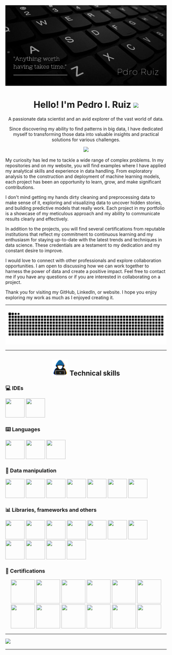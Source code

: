 <div align="center">
  <img src="https://github.com/pdro-ruiz/pdro-ruiz/blob/main/pdro_ruiz.jpg" alt="Pedro I. Ruiz">
</div>
<h1 align="center"><b>Hello! I'm Pedro I. Ruiz</b> <img src="https://media.giphy.com/media/hvRJCLFzcasrR4ia7z/giphy.gif" width="35"></h1>

<p align="center">
  A passionate data scientist and an avid explorer of the vast world of data.
</p>

<p align="center">
  Since discovering my ability to find patterns in big data, I have dedicated myself to transforming those data into valuable insights and practical solutions for various challenges.
</p>

<p align="center">
  <a href="https://github.com/DenverCoder1/readme-typing-svg"><img src="https://readme-typing-svg.herokuapp.com?font=Time+New+Roman&color=cyan&size=25&center=true&vCenter=true&width=600&height=100&lines=🧙‍♂️+I+am+Data+Scientist;I+uncover+hidden+and+valuable+patterns;I+automate+complex+processes+with+AI;I+create+advanced+detection+tools;I+predict+the+future+with+algorithms"></a>
</p>

<p>
  My curiosity has led me to tackle a wide range of complex problems. In my repositories and on my website, you will find examples where I have applied my analytical skills and experience in data handling. From exploratory analysis to the construction and deployment of machine learning models, each project has been an opportunity to learn, grow, and make significant contributions.
</p>

<p>
  I don't mind getting my hands dirty cleaning and preprocessing data to make sense of it, exploring and visualizing data to uncover hidden stories, and building predictive models that really work. Each project in my portfolio is a showcase of my meticulous approach and my ability to communicate results clearly and effectively.
</p>

<p>
  In addition to the projects, you will find several certifications from reputable institutions that reflect my commitment to continuous learning and my enthusiasm for staying up-to-date with the latest trends and techniques in data science. These credentials are a testament to my dedication and my constant desire to improve.
</p>

<p>
  I would love to connect with other professionals and explore collaboration opportunities. I am open to discussing how we can work together to harness the power of data and create a positive impact. Feel free to contact me if you have any questions or if you are interested in collaborating on a project.

</p>

<p>
  Thank you for visiting my GitHub, LinkedIn, or website. I hope you enjoy exploring my work as much as I enjoyed creating it.
</p>


<hr>

<div align="center">
  <img src="https://github.com/pdro-ruiz/pdro-ruiz/blob/main/grid-snake.svg" alt="Snake Animation">
</div>

<hr>

<h2 align="center">
  <picture>
    <img src="https://github.com/0xAbdulKhalid/0xAbdulKhalid/raw/main/assets/mdImages/about_me.gif" width="50">
  </picture> 
  Technical skills
</h2>

<h3>💻 IDEs</h3>
<div>
  <img src="https://cdn.jsdelivr.net/gh/devicons/devicon/icons/pycharm/pycharm-original.svg" width="60" height="60"/> 
  <img src="https://cdn.jsdelivr.net/gh/devicons/devicon@latest/icons/visualstudio/visualstudio-original.svg" width="60" height="60"/>
</div>

<h3>⌨️ Languages</h3>
<div>
  <img src="https://cdn.jsdelivr.net/gh/devicons/devicon/icons/python/python-original.svg" width="60" height="60"/>
  <img src="https://cdn.jsdelivr.net/gh/devicons/devicon/icons/javascript/javascript-original.svg" width="60" height="60"/>
  <img src="https://cdn.jsdelivr.net/gh/devicons/devicon/icons/c/c-original.svg" width="60" height="60"/>
</div>

<h3>💾 Data manipulation</h3>
<div>
  <img src="https://cdn.jsdelivr.net/gh/devicons/devicon/icons/jupyter/jupyter-original-wordmark.svg" width="60" height="60"/> <img src="https://cdn.jsdelivr.net/gh/devicons/devicon@latest/icons/anaconda/anaconda-original.svg" width="60" height="60"/> <img src="https://cdn.jsdelivr.net/gh/devicons/devicon@latest/icons/apachespark/apachespark-original.svg" width="60" height="60"/>  <img src="https://cdn.jsdelivr.net/gh/devicons/devicon@latest/icons/mysql/mysql-original.svg" width="60" height="60"/> <img src="https://cdn.jsdelivr.net/gh/devicons/devicon@latest/icons/postgresql/postgresql-original.svg" width="60" height="60"/> <img src="https://cdn.jsdelivr.net/gh/devicons/devicon@latest/icons/sqlite/sqlite-original.svg" width="60" height="60"/> <img src="https://cdn.jsdelivr.net/gh/devicons/devicon@latest/icons/nodejs/nodejs-original.svg"  width="60" height="60"/>
</div>

<h3>📊 Libraries, frameworks and others</h3>
<div>
  <img src="https://cdn.jsdelivr.net/gh/devicons/devicon@latest/icons/pytorch/pytorch-original.svg"  width="60" height="60"/>
  <img src="https://cdn.jsdelivr.net/gh/devicons/devicon@latest/icons/scikitlearn/scikitlearn-original.svg"  width="60" height="60"/>
  <img src="https://cdn.jsdelivr.net/gh/devicons/devicon@latest/icons/tensorflow/tensorflow-original.svg"   width="60" height="60"/> 
  <img src="https://cdn.jsdelivr.net/gh/devicons/devicon@latest/icons/numpy/numpy-original.svg"   width="60" height="60"/>
  <img src="https://cdn.jsdelivr.net/gh/devicons/devicon@latest/icons/pandas/pandas-original.svg"   width="60" height="60"/>
  <img src="https://cdn.jsdelivr.net/gh/devicons/devicon@latest/icons/matplotlib/matplotlib-original.svg"   width="60" height="60"/>
  <img src="https://cdn.jsdelivr.net/gh/devicons/devicon@latest/icons/opencv/opencv-original.svg"   width="60" height="60"/>
  <img src="https://cdn.jsdelivr.net/gh/devicons/devicon@latest/icons/git/git-original.svg"   width="60" height="60"/>
  <img src="https://cdn.jsdelivr.net/gh/devicons/devicon@latest/icons/docker/docker-original.svg"   width="60" height="60"/>
  <img src="https://cdn.jsdelivr.net/gh/devicons/devicon@latest/icons/azure/azure-original.svg" width="60" height="60"/> 
  <img src="https://cdn.jsdelivr.net/gh/devicons/devicon@latest/icons/amazonwebservices/amazonwebservices-original-wordmark.svg"width="60" height="60"/> 
</div>

<h3>📜 Certifications</h3>
<div align="center">
  <a href="https://www.credly.com/badges/d6ffa467-7917-4e77-aaf3-aa3c75f667da"><img src='https://images.credly.com/size/340x340/images/015364a4-c68c-4c42-8060-3553118f2ff0/image.png' width="75" height="75"/></a>
  <a href="https://www.coursera.org/account/accomplishments/specialization/certificate/SJE2FR3MBBR6"><img src='https://d3njjcbhbojbot.cloudfront.net/api/utilities/v1/imageproxy/https://coursera-university-assets.s3.amazonaws.com/6d/3cb3e06c357d40ef60000fb3d12d72/dukesquare_blue.png?auto=format%2Ccompress&dpr=1&w=80&h=80' width="75" height="75"/></a>
  <a href="https://coursera.org/share/7fad3a7e34a467dbb1771e40050d411b"><img src='https://d3njjcbhbojbot.cloudfront.net/api/utilities/v1/imageproxy/http://coursera-university-assets.s3.amazonaws.com/b4/5cb90bb92f420b99bf323a0356f451/Icon.png?auto=format%2Ccompress&dpr=1&w=80&h=80' width="75" height="75"/></a>
  <a href="https://www.coursera.org/account/accomplishments/specialization/GGE3GD2DBDVS"><img src='https://d3njjcbhbojbot.cloudfront.net/api/utilities/v1/imageproxy/http://coursera-university-assets.s3.amazonaws.com/e8/7cc3d09d3f11e698dfff46d35f2da1/Stanford_Coursera_Logo.png?auto=format%2Ccompress&dpr=1&w=80&h=80' width="75" height="75"/></a>
  <a href="https://www.coursera.org/account/accomplishments/specialization/UGNPCM8L4WEU"><img src='https://d3njjcbhbojbot.cloudfront.net/api/utilities/v1/imageproxy/http://coursera-university-assets.s3.amazonaws.com/e8/7cc3d09d3f11e698dfff46d35f2da1/Stanford_Coursera_Logo.png?auto=format%2Ccompress&dpr=1&w=80&h=80' width="75" height="75"/></a>
  <a href="https://www.coursera.org/account/accomplishments/professional-cert/SEMBAJCL6AZG"><img src='https://swimburger.net/media/ppnn3pcl/azure.png' width="75" height="75"/></a>
  <a href="https://www.coursera.org/account/accomplishments/specialization/certificate/EAZYSHZPGF7A"><img src='https://d3njjcbhbojbot.cloudfront.net/api/utilities/v1/imageproxy/http://coursera-university-assets.s3.amazonaws.com/ea/bed5f04a054e87bb138db8c6892072/Square-Logo-for-Partner-Landing-Page.png?auto=format%2Ccompress&dpr=1&w=180&h=180' width="75" height="75"/></a>
  <a href="https://www.credly.com/badges/d6ffa467-7917-4e77-aaf3-aa3c75f667da"><img src='https://images.credly.com/images/3cd98d8a-c224-4f8f-a839-d0a87422f2c1/Python_Project_for_AI_and_Application_Development.png' width="75" height="75"/></a>
  <a href="https://www.credly.com/badges/d6ffa467-7917-4e77-aaf3-aa3c75f667da"><img src='https://th.bing.com/th/id/OIP.zFkC8CZa7mNlAGN9vftxngHaHa?rs=1&pid=ImgDetMain' width="75" height="75"/></a>
  <a href="https://www.credly.com/badges/d6ffa467-7917-4e77-aaf3-aa3c75f667da"><img src='https://th.bing.com/th/id/OIP.zFkC8CZa7mNlAGN9vftxngHaHa?rs=1&pid=ImgDetMain' width="75" height="75"/></a>
  <a href="https://www.credly.com/badges/d6ffa467-7917-4e77-aaf3-aa3c75f667da"><img src='https://th.bing.com/th/id/R.3a6e1a69170d2eee8fdfbac7c5090e37?rik=BypsIF6MMETJug&riu=http%3a%2f%2fcloud.watch.impress.co.jp%2fimg%2fclw%2flist%2f1061%2f753%2ftop.jpg&ehk=S6NOX65JdYCljbx9jyaIeQOCsKZ%2fl3vhETpC7iliHxo%3d&risl=&pid=ImgRaw&r=0' width="75" height="75"/></a>
  <a href="https://www.credly.com/badges/d6ffa467-7917-4e77-aaf3-aa3c75f667da"><img src='https://th.bing.com/th/id/R.3a6e1a69170d2eee8fdfbac7c5090e37?rik=BypsIF6MMETJug&riu=http%3a%2f%2fcloud.watch.impress.co.jp%2fimg%2fclw%2flist%2f1061%2f753%2ftop.jpg&ehk=S6NOX65JdYCljbx9jyaIeQOCsKZ%2fl3vhETpC7iliHxo%3d&risl=&pid=ImgRaw&r=0' width="75" height="75"/></a>
</div>

<hr>

[![](https://visitcount.itsvg.in/api?id=Pdro-Ruiz&icon=3&color=12)](https://visitcount.itsvg.in)

<hr>

